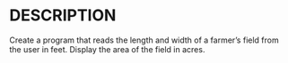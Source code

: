 # DESCRIPTION
Create a program that reads the length and width of a farmer’s field from the user in
feet. Display the area of the field in acres.